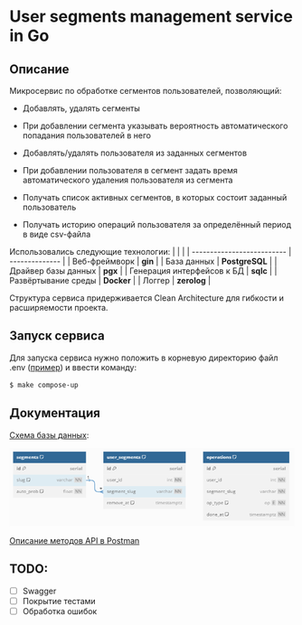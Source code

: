 # User segments management service in Go


## Описание 

Микросервис по обработке сегментов пользователей, позволяющий:
* Добавлять, удалять сегменты

* При добавлении сегмента указывать вероятность автоматического попадания пользователей в него

* Добавлять/удалять пользователя из заданных сегментов

* При добавлении пользователя в сегмент задать время автоматического удаления пользователя из сегмента

* Получать список активных сегментов, в которых состоит заданный пользователь

* Получать историю операций пользователя за определённый период в виде csv-файла

Использовались следующие технологии:
|                            |                |
| -------------------------- | -------------- |
| Веб-фреймворк              | __gin__        |
| База данных                | __PostgreSQL__ |
| Драйвер базы данных        | __pgx__        |
| Генерация интерфейсов к БД | __sqlc__       |
| Развёртывание среды        | __Docker__     |
| Логгер                     | __zerolog__    |

Структура сервиса придерживается Clean Architecture для гибкости и расширяемости проекта.

## Запуск сервиса
Для запуска сервиса нужно положить в корневую директорию файл .env ([пример](/docs/example.env)) и ввести команду:

```bash
$ make compose-up
```

## Документация 

[Cхема базы данных](docs/schema.sql):

![docs/schema.sql](docs/schema.png)

[Описание методов API в Postman](https://documenter.getpostman.com/view/20022244/2s9Y5crzEk)


## TODO:

- [ ] Swagger
- [ ] Покрытие тестами
- [ ] Обработка ошибок